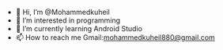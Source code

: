 - 👋 Hi, I’m @Mohammedkuheil
- 👀 I’m interested in programming
- 🌱 I’m currently learning Android Studio
- 📫 How to reach me Gmail:mohammedkuheil880@gmail.com

<!---
Mohammedkuheil/Mohammedkuheil is a ✨ special ✨ repository because its `README.md` (this file) appears on your GitHub profile.
You can click the Preview link to take a look at your changes.
--->

